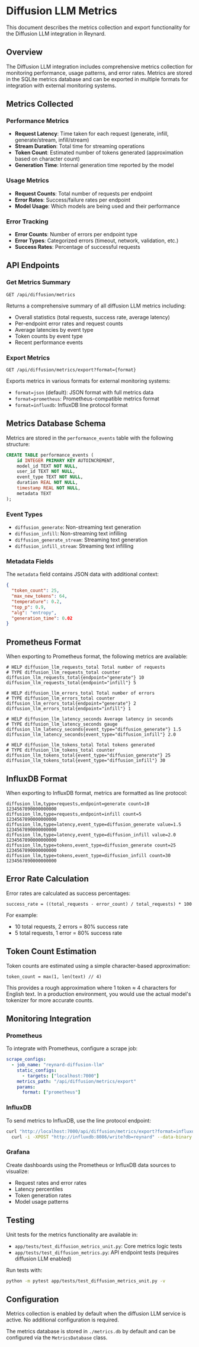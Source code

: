 # Diffusion LLM Metrics

This document describes the metrics collection and export functionality for the Diffusion LLM integration in Reynard.

## Overview

The Diffusion LLM integration includes comprehensive metrics collection for monitoring performance, usage patterns,
and error rates. Metrics are stored in the SQLite metrics database and
can be exported in multiple formats for integration with external monitoring systems.

## Metrics Collected

### Performance Metrics

- **Request Latency**: Time taken for each request (generate, infill, generate/stream, infill/stream)
- **Stream Duration**: Total time for streaming operations
- **Token Count**: Estimated number of tokens generated (approximation based on character count)
- **Generation Time**: Internal generation time reported by the model

### Usage Metrics

- **Request Counts**: Total number of requests per endpoint
- **Error Rates**: Success/failure rates per endpoint
- **Model Usage**: Which models are being used and their performance

### Error Tracking

- **Error Counts**: Number of errors per endpoint type
- **Error Types**: Categorized errors (timeout, network, validation, etc.)
- **Success Rates**: Percentage of successful requests

## API Endpoints

### Get Metrics Summary

```
GET /api/diffusion/metrics
```

Returns a comprehensive summary of all diffusion LLM metrics including:

- Overall statistics (total requests, success rate, average latency)
- Per-endpoint error rates and request counts
- Average latencies by event type
- Token counts by event type
- Recent performance events

### Export Metrics

```
GET /api/diffusion/metrics/export?format={format}
```

Exports metrics in various formats for external monitoring systems:

- `format=json` (default): JSON format with full metrics data
- `format=prometheus`: Prometheus-compatible metrics format
- `format=influxdb`: InfluxDB line protocol format

## Metrics Database Schema

Metrics are stored in the `performance_events` table with the following structure:

```sql
CREATE TABLE performance_events (
    id INTEGER PRIMARY KEY AUTOINCREMENT,
    model_id TEXT NOT NULL,
    user_id TEXT NOT NULL,
    event_type TEXT NOT NULL,
    duration REAL NOT NULL,
    timestamp REAL NOT NULL,
    metadata TEXT
);
```

### Event Types

- `diffusion_generate`: Non-streaming text generation
- `diffusion_infill`: Non-streaming text infilling
- `diffusion_generate_stream`: Streaming text generation
- `diffusion_infill_stream`: Streaming text infilling

### Metadata Fields

The `metadata` field contains JSON data with additional context:

```json
{
  "token_count": 25,
  "max_new_tokens": 64,
  "temperature": 0.2,
  "top_p": 0.9,
  "alg": "entropy",
  "generation_time": 0.02
}
```

## Prometheus Format

When exporting to Prometheus format, the following metrics are available:

```
# HELP diffusion_llm_requests_total Total number of requests
# TYPE diffusion_llm_requests_total counter
diffusion_llm_requests_total{endpoint="generate"} 10
diffusion_llm_requests_total{endpoint="infill"} 5

# HELP diffusion_llm_errors_total Total number of errors
# TYPE diffusion_llm_errors_total counter
diffusion_llm_errors_total{endpoint="generate"} 2
diffusion_llm_errors_total{endpoint="infill"} 1

# HELP diffusion_llm_latency_seconds Average latency in seconds
# TYPE diffusion_llm_latency_seconds gauge
diffusion_llm_latency_seconds{event_type="diffusion_generate"} 1.5
diffusion_llm_latency_seconds{event_type="diffusion_infill"} 2.0

# HELP diffusion_llm_tokens_total Total tokens generated
# TYPE diffusion_llm_tokens_total counter
diffusion_llm_tokens_total{event_type="diffusion_generate"} 25
diffusion_llm_tokens_total{event_type="diffusion_infill"} 30
```

## InfluxDB Format

When exporting to InfluxDB format, metrics are formatted as line protocol:

```
diffusion_llm,type=requests,endpoint=generate count=10 1234567890000000000
diffusion_llm,type=requests,endpoint=infill count=5 1234567890000000000
diffusion_llm,type=latency,event_type=diffusion_generate value=1.5 1234567890000000000
diffusion_llm,type=latency,event_type=diffusion_infill value=2.0 1234567890000000000
diffusion_llm,type=tokens,event_type=diffusion_generate count=25 1234567890000000000
diffusion_llm,type=tokens,event_type=diffusion_infill count=30 1234567890000000000
```

## Error Rate Calculation

Error rates are calculated as success percentages:

```
success_rate = ((total_requests - error_count) / total_requests) * 100
```

For example:

- 10 total requests, 2 errors = 80% success rate
- 5 total requests, 1 error = 80% success rate

## Token Count Estimation

Token counts are estimated using a simple character-based approximation:

```
token_count = max(1, len(text) // 4)
```

This provides a rough approximation where
1 token ≈ 4 characters for English text. In a production environment,
you would use the actual model's tokenizer for more accurate counts.

## Monitoring Integration

### Prometheus

To integrate with Prometheus, configure a scrape job:

```yaml
scrape_configs:
  - job_name: "reynard-diffusion-llm"
    static_configs:
      - targets: ["localhost:7000"]
    metrics_path: "/api/diffusion/metrics/export"
    params:
      format: ["prometheus"]
```

### InfluxDB

To send metrics to InfluxDB, use the line protocol endpoint:

```bash
curl "http://localhost:7000/api/diffusion/metrics/export?format=influxdb" | \
  curl -i -XPOST "http://influxdb:8086/write?db=reynard" --data-binary @-
```

### Grafana

Create dashboards using the Prometheus or InfluxDB data sources to visualize:

- Request rates and error rates
- Latency percentiles
- Token generation rates
- Model usage patterns

## Testing

Unit tests for the metrics functionality are available in:

- `app/tests/test_diffusion_metrics_unit.py`: Core metrics logic tests
- `app/tests/test_diffusion_metrics.py`: API endpoint tests (requires diffusion LLM enabled)

Run tests with:

```bash
python -m pytest app/tests/test_diffusion_metrics_unit.py -v
```

## Configuration

Metrics collection is enabled by default when
the diffusion LLM service is active. No additional configuration is required.

The metrics database is stored in `./metrics.db` by default and can be configured via the `MetricsDatabase` class.
